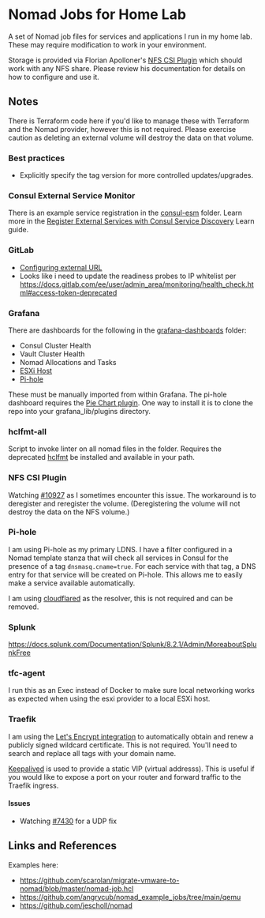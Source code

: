 # Nomad Jobs for Home Lab

A set of Nomad job files for services and applications I run in my home lab. These may require modification to work in your environment.

Storage is provided via Florian Apolloner's [NFS CSI Plugin](https://gitlab.com/rocketduck/csi-plugin-nfs) which should work with any NFS share. Please review his documentation for details on how to configure and use it.

## Notes
There is Terraform code here if you'd like to manage these with Terraform and the Nomad provider, however this is not required. Please exercise caution as deleting an external volume will destroy the data on that volume.

### Best practices
- Explicitly specify the tag version for more controlled updates/upgrades.

### Consul External Service Monitor
There is an example service registration in the [consul-esm](./consul-esm) folder. Learn more in the [Register External Services with Consul Service Discovery](https://learn.hashicorp.com/tutorials/consul/service-registration-external-services) Learn guide. 

### GitLab
- [Configuring external URL](https://gitlab.com/gitlab-org/omnibus-gitlab/-/blob/master/doc/settings/configuration.md#configuring-the-external-url-for-gitlab)
- Looks like i need to update the readiness probes to IP whitelist per https://docs.gitlab.com/ee/user/admin_area/monitoring/health_check.html#access-token-deprecated

### Grafana
There are dashboards for the following in the [grafana-dashboards](./grafana-dashboards) folder:
- Consul Cluster Health
- Vault Cluster Health
- Nomad Allocations and Tasks
- [ESXi Host](https://grafana.com/grafana/dashboards/10076)
- [Pi-hole](https://grafana.com/grafana/dashboards/10176)

These must be manually imported from within Grafana. The pi-hole dashboard requires the [Pie Chart plugin](https://grafana.com/grafana/plugins/grafana-piechart-panel/). One way to install it is to clone the repo into your grafana_lib/plugins directory.

### hclfmt-all
Script to invoke linter on all nomad files in the folder. Requires the deprecated [hclfmt](https://github.com/fatih/hclfmt) be installed and available in your path.

### NFS CSI Plugin
Watching [#10927](https://github.com/hashicorp/nomad/issues/10927) as I sometimes encounter this issue. The workaround is to deregister and reregister the volume. (Deregistering the volume will not destroy the data on the NFS volume.)

### Pi-hole
I am using Pi-hole as my primary LDNS. I have a filter configured in a Nomad template stanza that will check all services in Consul for the presence of a tag `dnsmasq.cname=true`. For each service with that tag, a DNS entry for that service will be created on Pi-hole. This allows me to easily make a service available automatically. 

I am using [cloudflared](https://developers.cloudflare.com/cloudflare-one/connections/connect-apps/install-and-setup/installation) as the resolver, this is not required and can be removed.

### Splunk
https://docs.splunk.com/Documentation/Splunk/8.2.1/Admin/MoreaboutSplunkFree

### tfc-agent
I run this as an Exec instead of Docker to make sure local networking works as expected when using the esxi provider to a local ESXi host.

### Traefik
I am using the [Let's Encrypt integration](https://doc.traefik.io/traefik/https/acme/) to automatically obtain and renew a publicly signed wildcard certificate. This is not required. You'll need to search and replace all tags with your domain name.

[Keepalived](https://www.keepalived.org) is used to provide a static VIP (virtual addresss). This is useful if you would like to expose a port on your router and forward traffic to the Traefik ingress.

#### Issues
- Watching [#7430](https://github.com/traefik/traefik/issues/7430) for a UDP fix

## Links and References
Examples here:
- https://github.com/scarolan/migrate-vmware-to-nomad/blob/master/nomad-job.hcl
- https://github.com/angrycub/nomad_example_jobs/tree/main/qemu
- https://github.com/jescholl/nomad
